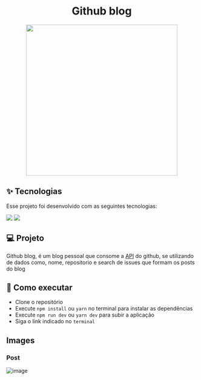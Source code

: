 <h1 align="center">Github blog</h1>

<div width=100% display="flex" align="center">
    <img src="https://user-images.githubusercontent.com/86138985/198040769-6ad63a3d-1b98-41b2-983e-8f5d491552d4.png" height=400/>
</div>


## ✨ Tecnologias

Esse projeto foi desenvolvido com as seguintes tecnologias:

[<img src="https://img.shields.io/badge/TypeScript-007ACC?style=for-the-badge&logo=typescript&logoColor=white">](https://www.typescriptlang.org/)
[<img src="https://img.shields.io/badge/React-20232A?style=for-the-badge&logo=react&logoColor=61DAFB">](https://pt-br.reactjs.org)



## 💻 Projeto

Github blog, é um blog pessoal que consome a <a href="https://aws.amazon.com/pt/what-is/api/" target="_blank">API</a> do github, se utilizando de dados como, nome, repositorio e search de issues que formam os posts do blog

## 🚀 Como executar

- Clone o repositório
- Execute `npm install` ou `yarn` no terminal para instalar as dependências
- Execute `npm run dev` ou `yarn dev` para subir a aplicação
- Siga o link indicado no `terminal`

## Images

### Post

![image](https://user-images.githubusercontent.com/86138985/198043728-a521fab6-68f1-46a6-9b36-992f1e02f4b3.png)
